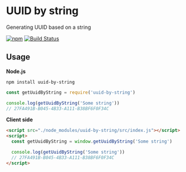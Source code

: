 # UUID by string
Generating UUID based on a string

[![npm](https://img.shields.io/npm/v/uuid-by-string.svg?style=flat-square)](https://www.npmjs.com/package/uuid-by-string)
[![Build Status](https://travis-ci.org/danakt/uuid-by-string.svg?style=flat-square)](https://travis-ci.org/danakt/uuid-by-string)

## Usage
**Node.js**
```shell
npm install uuid-by-string
```
``` js
const getUuidByString = require('uuid-by-string')

console.log(getUuidByString('Some string'))
// 27FA491B-B045-4B33-A111-B38BF6F0F34C
```

**Client side**
``` html
<script src="./node_modules/uuid-by-string/src/index.js"></script>
<script>
  const getUuidByString = window.getUuidByString('Some string')

  console.log(getUuidByString('Some string'))
  // 27FA491B-B045-4B33-A111-B38BF6F0F34C
</script>
```
